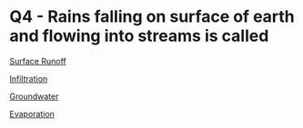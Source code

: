 # Q4 - Rains falling on surface of earth and flowing into streams is called

[Surface Runoff](Q4%20-%20Rains%20falling%20on%20surface%20of%20earth%20and%20flowing%2028c35a2bf2f447b3b92f3b71fc896fe4/Surface%20Runoff%2030b895afdf574d9ab806d1b0a85c1ed4.md)

[Infiltration](Q4%20-%20Rains%20falling%20on%20surface%20of%20earth%20and%20flowing%2028c35a2bf2f447b3b92f3b71fc896fe4/Infiltration%20027a765eba3b4e009e620833af751f66.md)

[Groundwater](Q4%20-%20Rains%20falling%20on%20surface%20of%20earth%20and%20flowing%2028c35a2bf2f447b3b92f3b71fc896fe4/Groundwater%200d45b76e13754c1db879e0396ac1753f.md)

[Evaporation](Q4%20-%20Rains%20falling%20on%20surface%20of%20earth%20and%20flowing%2028c35a2bf2f447b3b92f3b71fc896fe4/Evaporation%20e1e7c00ba5de4a2a91c1c82b69c480fb.md)